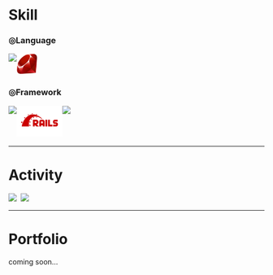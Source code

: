 # Skill
### ◎Language
<img align="left" style="height: 45px;" src="https://user-images.githubusercontent.com/70557787/192207301-0488b458-a0ba-494b-a876-64d0fd138a61.png" />
<img style="height: 40px;" src="https://github.com/Shuma-Yamamoto/images/blob/main/ruby.png" />

### ◎Framework
<div style="display: flex;">
  <img align="left" style="height: 65px;" src="https://img.icons8.com/nolan/64/flask.png" />
  <img style="height: 60px;" src="https://github.com/Shuma-Yamamoto/images/blob/main/rails.png" />
  <img style="height: 60px" src="https://img.icons8.com/plasticine/100/null/react.png" />
</div>
<hr>

# Activity
<img style="height: 150px;" src="https://github-readme-stats.vercel.app/api/top-langs/?username=Shuma-Yamamoto&layout=compact&theme=onedark" />&nbsp;
<img style="height: 150px;" src="https://github-readme-stats.vercel.app/api?username=Shuma-Yamamoto&layout=compact&theme=onedark" />
<hr>

# Portfolio
coming soon...
